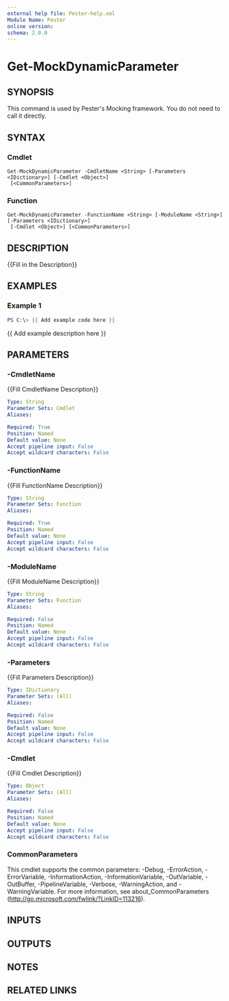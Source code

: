 ```yaml
---
external help file: Pester-help.xml
Module Name: Pester
online version:
schema: 2.0.0
---
```


# Get-MockDynamicParameter

## SYNOPSIS

This command is used by Pester's Mocking framework.
You do not need to call it directly.

## SYNTAX

### Cmdlet

```
Get-MockDynamicParameter -CmdletName <String> [-Parameters <IDictionary>] [-Cmdlet <Object>]
 [<CommonParameters>]
```

### Function

```
Get-MockDynamicParameter -FunctionName <String> [-ModuleName <String>] [-Parameters <IDictionary>]
 [-Cmdlet <Object>] [<CommonParameters>]
```

## DESCRIPTION

{{Fill in the Description}}

## EXAMPLES

### Example 1

```powershell
PS C:\> {{ Add example code here }}
```

{{ Add example description here }}

## PARAMETERS

### -CmdletName

{{Fill CmdletName Description}}

```yaml
Type: String
Parameter Sets: Cmdlet
Aliases:

Required: True
Position: Named
Default value: None
Accept pipeline input: False
Accept wildcard characters: False
```

### -FunctionName

{{Fill FunctionName Description}}

```yaml
Type: String
Parameter Sets: Function
Aliases:

Required: True
Position: Named
Default value: None
Accept pipeline input: False
Accept wildcard characters: False
```

### -ModuleName

{{Fill ModuleName Description}}

```yaml
Type: String
Parameter Sets: Function
Aliases:

Required: False
Position: Named
Default value: None
Accept pipeline input: False
Accept wildcard characters: False
```

### -Parameters

{{Fill Parameters Description}}

```yaml
Type: IDictionary
Parameter Sets: (All)
Aliases:

Required: False
Position: Named
Default value: None
Accept pipeline input: False
Accept wildcard characters: False
```

### -Cmdlet

{{Fill Cmdlet Description}}

```yaml
Type: Object
Parameter Sets: (All)
Aliases:

Required: False
Position: Named
Default value: None
Accept pipeline input: False
Accept wildcard characters: False
```

### CommonParameters

This cmdlet supports the common parameters: -Debug, -ErrorAction, -ErrorVariable, -InformationAction, -InformationVariable, -OutVariable, -OutBuffer, -PipelineVariable, -Verbose, -WarningAction, and -WarningVariable. For more information, see about_CommonParameters (http://go.microsoft.com/fwlink/?LinkID=113216).

## INPUTS

## OUTPUTS

## NOTES

## RELATED LINKS

